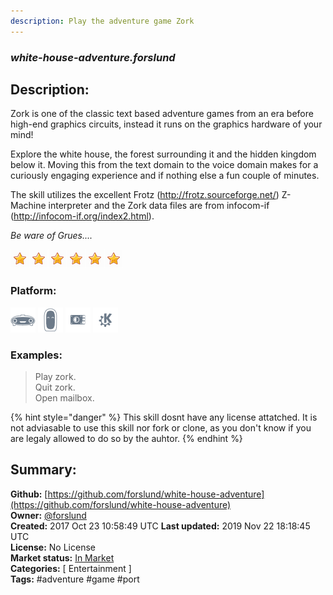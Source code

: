 ```yaml
---
description: Play the adventure game Zork
---
```


### _white-house-adventure.forslund_  
## Description:  
Zork is one of the classic text based adventure games from an era before high-end graphics circuits, instead it runs on the graphics hardware of your mind!

Explore the white house, the forest surrounding it and the hidden kingdom below it. Moving this from the text domain to the voice domain makes for a curiously engaging experience and if nothing else a fun couple of minutes.

The skill utilizes the excellent Frotz (http://frotz.sourceforge.net/) Z-Machine interpreter and the Zork data files are from infocom-if (http://infocom-if.org/index2.html).

*Be ware of Grues....*  
  
![](../.gitbook/assets/star.png)![](../.gitbook/assets/star.png)![](../.gitbook/assets/star.png)![](../.gitbook/assets/star.png)![](../.gitbook/assets/star.png)![](../.gitbook/assets/star.png)  
  
### Platform:  
 ![Mark I](../.gitbook/assets/mark-1-icon.png)  ![Mark II](../.gitbook/assets/mark-2-icon.png)  ![Picroft](../.gitbook/assets/picroft-icon.png)  ![plasmoid](../.gitbook/assets/kde.png)   
### Examples:  
> Play zork.  
> Quit zork.  
> Open mailbox.  
  
{% hint style="danger" %}
This skill dosnt have any license attatched. It is not adviasable to use this skill nor fork or clone, as you don't know if you are legaly allowed to do so by the auhtor.
{% endhint %}
  
## Summary:  
**Github:** [https://github.com/forslund/white-house-adventure](https://github.com/forslund/white-house-adventure)  
**Owner:** [@forslund](https://github.com/forslund)  
**Created:** 2017 Oct 23 10:58:49 UTC  **Last updated:** 2019 Nov 22 18:18:45 UTC  
**License:** No License  
**Market status:** [In Market](https://market.mycroft.ai/skill/game-zork)  
**Categories:** [ Entertainment ]   
**Tags:** \#adventure \#game \#port   
